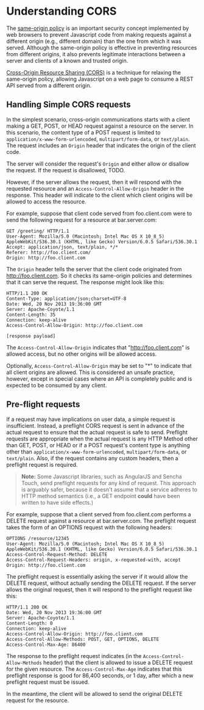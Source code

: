 # Understanding CORS

The [same-origin policy][same-origin-policy] is an important security concept implemented by web browsers to prevent Javascript code from making requests against a different origin (e.g., different domain) than the one from which it was served.
Although the same-origin policy is effective in preventing resources from different origins, it also prevents legitimate interactions between a server and clients of a known and trusted origin.

[Cross-Origin Resource Sharing (CORS)][cors] is a technique for relaxing the same-origin policy, allowing Javascript on a web page to consume a REST API served from a different origin.

## Handling Simple CORS requests

In the simplest scenario, cross-origin communications starts with a client making a GET, POST, or HEAD request against a resource on the server. In this scenario, the content type of a POST request is limited to `application/x-www-form-urlencoded`, `multipart/form-data`, or `text/plain`.
The request includes an `Origin` header that indicates the origin of the client code.

The server will consider the request's `Origin` and either allow or disallow the request.
If the request is disallowed, TODO.

However, if the server allows the request, then it will respond with the requested resource and an `Access-Control-Allow-Origin` header in the response.
This header will indicate to the client which client origins will be allowed to access the resource.

For example, suppose that client code served from foo.client.com were to send the following request for a resource at bar.server.com:

```
GET /greeting/ HTTP/1.1
User-Agent: Mozilla/5.0 (Macintosh; Intel Mac OS X 10_8_5) AppleWebKit/536.30.1 (KHTML, like Gecko) Version/6.0.5 Safari/536.30.1
Accept: application/json, text/plain, */*
Referer: http://foo.client.com/
Origin: http://foo.client.com
```

The `Origin` header tells the server that the client code originated from http://foo.client.com.
So it checks its same-origin policies and determines that it can serve the request.
The response might look like this:

```
HTTP/1.1 200 OK
Content-Type: application/json;charset=UTF-8
Date: Wed, 20 Nov 2013 19:36:00 GMT
Server: Apache-Coyote/1.1
Content-Length: 35
Connection: keep-alive
Access-Control-Allow-Origin: http://foo.client.com

[response payload]
```

The `Access-Control-Allow-Origin` indicates that "http://foo.client.com" is allowed access, but no other origins will be allowed access.

Optionally, `Access-Control-Allow-Origin` may be set to "*" to indicate that all client origins are allowed. This is considered an unsafe practice, however, except in special cases where an API is completely public and is expected to be consumed by any client.

## Pre-flight requests

If a request may have implications on user data, a simple request is insufficient. Instead, a preflight CORS request is sent in advance of the actual request to ensure that the actual request is safe to send.
Preflight requests are appropriate when the actual request is any HTTP Method other than GET, POST, or HEAD or if a POST request's content type is anything other than `application/x-www-form-urlencoded`, `multipart/form-data`, or `text/plain`. Also, if the request contains any custom headers, then a preflight request is required.

> **Note:** Some Javascript libraries, such as AngularJS and Sencha Touch, send preflight requests for any kind of request. This approach is arguably safer, because it doesn't assume that a service adheres to HTTP method semantics (i.e., a GET endpoint **could** have been written to have side effects.)

For example, suppose that a client served from foo.client.com performs a DELETE request against a resource at bar.server.com. The preflight request takes the form of an OPTIONS request with the following headers:

```
OPTIONS /resource/12345
User-Agent: Mozilla/5.0 (Macintosh; Intel Mac OS X 10_8_5) AppleWebKit/536.30.1 (KHTML, like Gecko) Version/6.0.5 Safari/536.30.1
Access-Control-Request-Method: DELETE
Access-Control-Request-Headers: origin, x-requested-with, accept
Origin: http://foo.client.com
```

The preflight request is essentially asking the server if it would allow the DELETE request, without actually sending the DELETE request.
If the server allows the original request, then it will respond to the preflight request like this:

```
HTTP/1.1 200 OK
Date: Wed, 20 Nov 2013 19:36:00 GMT
Server: Apache-Coyote/1.1
Content-Length: 0
Connection: keep-alive
Access-Control-Allow-Origin: http://foo.client.com
Access-Control-Allow-Methods: POST, GET, OPTIONS, DELETE
Access-Control-Max-Age: 86400
```

The response to the preflight request indicates (in the `Access-Control-Allow-Methods` header) that the client is allowed to issue a DELETE request for the given resource.
The `Access-Control-Max-Age` indicates that this preflight response is good for 86,400 seconds, or 1 day, after which a new preflight request must be issued.

In the meantime, the client will be allowed to send the original DELETE request for the resource.

[same-origin-policy]: http://www.w3.org/Security/wiki/Same_Origin_Policy
[cors]: http://www.w3.org/TR/cors/
